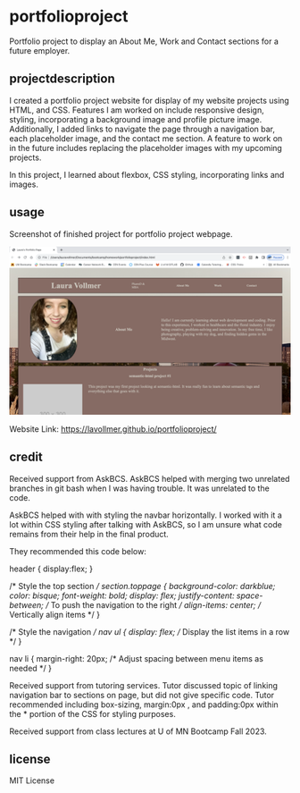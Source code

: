 # portfolioproject
Portfolio project to display an About Me, Work and Contact sections for a future employer.

## projectdescription
I created a portfolio project website for display of my website projects using HTML, and CSS. Features I am worked on include responsive design, styling, incorporating a background image and profile picture image. Additionally, I added links to navigate the page through a navigation bar, each placeholder image, and the contact me section. A feature to work on in the future includes replacing the placeholder images with my upcoming projects.

In this project, I learned about flexbox, CSS styling, incorporating links and images.

## usage

Screenshot of finished project for portfolio project webpage.


![Portfolio Project Webpage](./assets/images/webpage-screenshot.png)

Website Link: https://lavollmer.github.io/portfolioproject/

## credit

Received support from AskBCS. AskBCS helped with merging two unrelated branches in git bash when I was having trouble. It was unrelated to the code.


AskBCS helped with with styling the navbar horizontally. I worked with it a lot within CSS styling after talking with AskBCS, so I am unsure what code remains from their help in the final product.

They recommended this code below:

header {
  display:flex;
}

/* Style the top section */
section.toppage {
  background-color: darkblue;
  color: bisque;
  font-weight: bold;
  display: flex;
  justify-content: space-between; /* To push the navigation to the right */
  align-items: center; /* Vertically align items */
}

/* Style the navigation */
nav ul {
  display: flex; /* Display the list items in a row */
}

nav li {
  margin-right: 20px; /* Adjust spacing between menu items as needed */
}

Received support from tutoring services. Tutor discussed topic of linking navigation bar to sections on page, but did not give specific code. Tutor recommended including box-sizing, margin:0px , and padding:0px within the * portion of the CSS for styling purposes.

Received support from class lectures at U of MN Bootcamp Fall 2023.

## license

MIT License